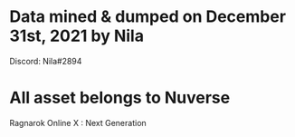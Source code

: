 # Data mined & dumped on December 31st, 2021 by Nila
Discord: Nila#2894

# All asset belongs to Nuverse
Ragnarok Online X : Next Generation
